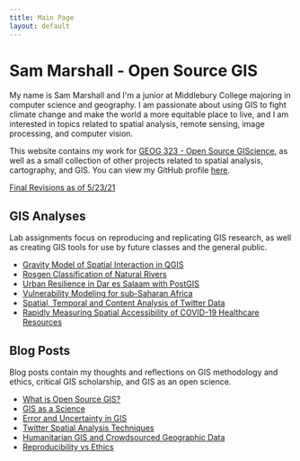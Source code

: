 ```yaml
---
title: Main Page
layout: default
---
```


# Sam Marshall - Open Source GIS
My name is Sam Marshall and I'm a junior at Middlebury College majoring in computer science and geography. I am passionate about using GIS to fight climate change and make the world a more equitable place to live, and I am interested in topics related to spatial analysis, remote sensing, image processing, and computer vision.

This website contains my work for [GEOG 323 - Open Source GIScience](https://gis4dev.github.io/), as well as a small collection of other projects related to spatial analysis, cartography, and GIS. You can view my GitHub profile [here](https://github.com/gsmarshall).

[Final Revisions as of 5/23/21](revisions/revisions_05_23_21.md)

## GIS Analyses

Lab assignments focus on reproducing and replicating GIS research, as well as creating GIS tools for use by future classes and the general public.
- [Gravity Model of Spatial Interaction in QGIS](gravity/gravity.md)
- [Rosgen Classification of Natural Rivers](rosgen/HEGSRR-Replication-Report.md)
- [Urban Resilience in Dar es Salaam with PostGIS](dsm_resilience/dsm_resilience_report.md)
- [Vulnerability Modeling for sub-Saharan Africa](rp_malcomb/RP-Malcomb-Report.md)
- [Spatial, Temporal and Content Analysis of Twitter Data](re_dorian/RE-Dorian-Report.md)
- [Rapidly Measuring Spatial Accessibility of COVID-19 Healthcare Resources](rp_kang/RP-Kang-Report.md)


## Blog Posts

Blog posts contain my thoughts and reflections on GIS methodology and ethics, critical GIS scholarship, and GIS as an open science.
- [What is Open Source GIS?](blogs/open-source.md)
- [GIS as a Science](blogs/gis-science.md)
- [Error and Uncertainty in GIS](blogs/error-uncertainty.md)
- [Twitter Spatial Analysis Techniques](blogs/twitter-wildfires.md)
- [Humanitarian GIS and Crowdsourced Geographic Data](blogs/humanitarian-gis.md)
- [Reproducibility vs Ethics](blogs/reproducibility-ethics.md)
